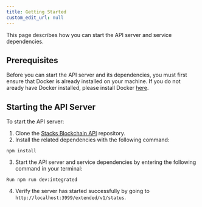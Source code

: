 ```yaml
---
title: Getting Started
custom_edit_url: null
---
```


This page describes how you can start the API server and service dependencies.

## Prerequisites

Before you can start the API server and its dependencies, you must first ensure that Docker is already installed on your machine. If you do not aready have Docker installed, please install Docker [here](https://www.docker.com/).

## Starting the API Server

To start the API server:

1. Clone the [Stacks Blockchain API](https://github.com/hirosystems/stacks-blockchain-api) repository.
2. Install the related dependencies with the following command:

`npm install`

3. Start the API server and service dependencies by entering the following command in your terminal:

`Run npm run dev:integrated`

4. Verify the server has started successfully by going to `http://localhost:3999/extended/v1/status`.
